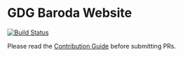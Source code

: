 # GDG Baroda Website

[![Build Status](https://travis-ci.org/gdgbaroda/gdgbaroda.github.io.svg?branch=master)](https://travis-ci.org/gdgbaroda/gdgbaroda.github.io) 

Please read the [Contribution Guide](CONTRIBUTING.md) before submitting PRs.